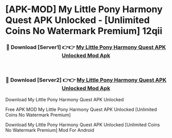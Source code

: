 # [APK-MOD] My Little Pony  Harmony Quest APK Unlocked - [Unlimited Coins No Watermark Premium] 12qii



<div align="center">
<h3>🔴 Download [Server1] 👉👉 <a href="https://momento.my/?title=My_Little_Pony__Harmony_Quest_APK_Unlocked">My Little Pony  Harmony Quest APK Unlocked Mod Apk</a></h3><br>

<h3>🔴 Download [Server2] 👉👉 <a href="https://momento.my/?title=My_Little_Pony__Harmony_Quest_APK_Unlocked">My Little Pony  Harmony Quest APK Unlocked Mod Apk</a></h3>
</div>



Download My Little Pony  Harmony Quest APK Unlocked 

Free APK MOD My Little Pony  Harmony Quest APK Unlocked [Unlimited Coins No Watermark Premium]

Download My Little Pony  Harmony Quest APK Unlocked [Unlimited Coins No Watermark Premium] Mod For Android
